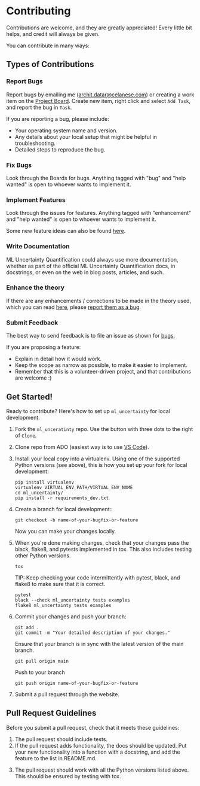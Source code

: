 Contributing
============

Contributions are welcome, and they are greatly appreciated! Every little bit
helps, and credit will always be given.

You can contribute in many ways:

Types of Contributions
----------------------

### Report Bugs


<!-- Report bugs at https://github.com/architdatar/ml_uncertainty/issues. -->

Report bugs by emailing me (archit.datar@celanese.com) or creating a work item on the [Project Board](https://dev.azure.com/CelaneseCorporation/TI%20Data%20Science%20Projects/_boards/directory). Create new item, right click and select `Add Task`, and report the bug in `Task`.

If you are reporting a bug, please include:

* Your operating system name and version.
* Any details about your local setup that might be helpful in troubleshooting.
* Detailed steps to reproduce the bug.

### Fix Bugs

Look through the Boards for bugs. Anything tagged with "bug" and "help
wanted" is open to whoever wants to implement it.

### Implement Features

Look through the issues for features. Anything tagged with "enhancement"
and "help wanted" is open to whoever wants to implement it.

Some new feature ideas can also be found [here](/docs/feature_ideas.md).

### Write Documentation

ML Uncertainty Quantification could always use more documentation, whether as part of the
official ML Uncertainty Quantification docs, in docstrings, or even on the web in blog posts,
articles, and such.

### Enhance the theory

If there are any enhancements / corrections to be made in the theory used, which you can read [here](/docs/theory/), please [report them as a bug](#report-bugs).

### Submit Feedback

<!-- The best way to send feedback is to file an issue at https://github.com/architdatar/ml_uncertainty/issues. -->

The best way to send feedback is to file an issue as shown for [bugs](#report-bugs).

If you are proposing a feature:

* Explain in detail how it would work.
* Keep the scope as narrow as possible, to make it easier to implement.
* Remember that this is a volunteer-driven project, and that contributions
  are welcome :)

Get Started!
------------

Ready to contribute? Here's how to set up `ml_uncertainty` for local development.

<!-- 1. Fork the `ml_uncertainty` repo on GitHub. -->
<!-- 2. Clone your fork locally::

    $ git clone git@github.com:your_name_here/ml_uncertainty.git -->
1. Fork the `ml_unceratinty` repo. Use the button with three dots to the right of `Clone`. 
2. Clone repo from ADO (easiest way is to use [VS Code](https://code.visualstudio.com/)).
3. Install your local copy into a virtualenv. Using one of the supported Python versions (see above), this is how you set up your fork for local development:

    ```
    pip install virtualenv
    virtualenv VIRTUAL_ENV_PATH/VIRTUAL_ENV_NAME
    cd ml_uncertainty/
    pip install -r requirements_dev.txt
    ```
4. Create a branch for local development::
    ```
    git checkout -b name-of-your-bugfix-or-feature
    ```
   Now you can make your changes locally.

5. When you're done making changes, check that your changes pass the black, flake8, and pytests implemented in tox. This also includes testing other Python versions. 
    ```
    tox
    ```

    TIP: Keep checking your code intermittently with pytest, black, and flake8 to make sure that it is correct. 
    ```
    pytest
    black --check ml_uncertainty tests examples
    flake8 ml_uncertainty tests examples
    ```

6. Commit your changes and push your branch:
    ```
    git add .
    git commit -m "Your detailed description of your changes."
    ```
    Ensure that your branch is in sync with the latest version of the main branch.
    ```    
    git pull origin main 
    ```
    Push to your branch
    ```
    git push origin name-of-your-bugfix-or-feature
    ```

7. Submit a pull request through the website.

Pull Request Guidelines
-----------------------

Before you submit a pull request, check that it meets these guidelines:

1. The pull request should include tests.
2. If the pull request adds functionality, the docs should be updated. Put
   your new functionality into a function with a docstring, and add the
   feature to the list in README.md.
<!-- 3. The pull request should work for Python 3.5, 3.6, 3.7 and 3.8, and for PyPy. Check
   https://travis-ci.com/architdatar/ml_uncertainty/pull_requests
   and make sure that the tests pass for all supported Python versions. -->
3. The pull request should work with all the Python versions listed above. This should be ensured by testing with tox.

<!-- Deploying
---------

A reminder for the maintainers on how to deploy.
Make sure all your changes are committed (including an entry in HISTORY.md).
Then run::

$ bump2version patch # possible: major / minor / patch
$ git push
$ git push --tags

Travis will then deploy to PyPI if tests pass. -->
